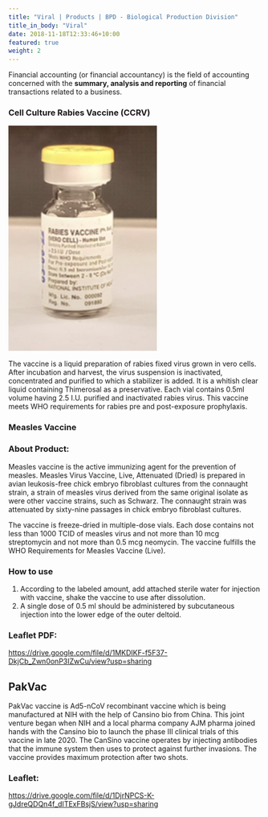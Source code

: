 ```yaml
---
title: "Viral | Products | BPD - Biological Production Division"
title_in_body: "Viral"
date: 2018-11-18T12:33:46+10:00
featured: true
weight: 2
---
```


Financial accounting (or financial accountancy) is the field of accounting concerned with the **summary, analysis and reporting** of financial transactions related to a business.

### Cell Culture Rabies Vaccine (CCRV)

![Cell Culture Rabies Vaccine (CCRV)](/images/products/cell-culture-rabies-vaccine.png)

The vaccine is a liquid preparation of rabies fixed virus grown in vero cells. After incubation and harvest, the virus suspension is inactivated, concentrated and purified to which a stabilizer is added. It is a whitish clear liquid containing Thimerosal as a preservative. Each vial contains 0.5ml volume having 2.5 I.U. purified and inactivated rabies virus. This vaccine meets WHO requirements for rabies pre and post-exposure prophylaxis.


### Measles Vaccine

### About Product:

Measles vaccine is the active immunizing agent for the prevention of measles. Measles Virus  Vaccine, Live, Attenuated (Dried) is prepared in avian leukosis-free chick embryo fibroblast cultures from the connaught strain, a strain of measles virus derived from the same original isolate as were other vaccine strains, such as Schwarz. The connaught strain was attenuated by sixty-nine passages in chick embryo fibroblast cultures.

The vaccine is freeze-dried in multiple-dose vials. Each dose contains not less than 1000 TCID of measles virus and not more than 10 mcg streptomycin and not more than 0.5 mcg neomycin. The vaccine fulfills the WHO Requirements for Measles Vaccine (Live).

### How to use

1. According to the labeled amount, add attached sterile water for injection with vaccine, shake the vaccine to use after dissolution.
2. A single dose of 0.5 ml should be administered by subcutaneous injection into the lower edge of the outer deltoid.

### Leaflet PDF:
<https://drive.google.com/file/d/1MKDIKF-f5F37-DkjCb_Zwn0onP3IZwCu/view?usp=sharing>

## PakVac

PakVac vaccine is Ad5-nCoV recombinant vaccine which is being manufactured at NIH with the help of Cansino bio from China. This joint venture began when NIH and a local pharma company AJM pharma joined hands with the Cansino bio to launch the phase III clinical trials of this vaccine in late 2020. The CanSino vaccine operates by injecting antibodies that the immune system then uses to protect against further invasions. The vaccine provides maximum protection after two shots.

### Leaflet:
<https://drive.google.com/file/d/1DjrNPCS-K-gJdreQDQn4f_dITExFBsjS/view?usp=sharing>